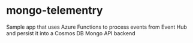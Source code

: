 # mongo-telementry
Sample app that uses Azure Functions to process events from Event Hub and persist it into a Cosmos DB Mongo API backend
